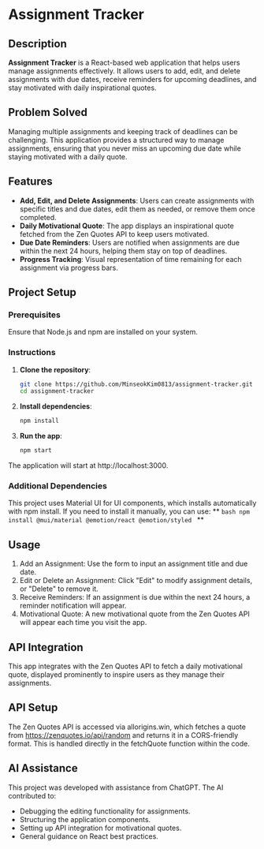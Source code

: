 # Assignment Tracker

## Description

**Assignment Tracker** is a React-based web application that helps users manage assignments effectively. It allows users to add, edit, and delete assignments with due dates, receive reminders for upcoming deadlines, and stay motivated with daily inspirational quotes.

## Problem Solved

Managing multiple assignments and keeping track of deadlines can be challenging. This application provides a structured way to manage assignments, ensuring that you never miss an upcoming due date while staying motivated with a daily quote.

## Features

- **Add, Edit, and Delete Assignments**: Users can create assignments with specific titles and due dates, edit them as needed, or remove them once completed.
- **Daily Motivational Quote**: The app displays an inspirational quote fetched from the Zen Quotes API to keep users motivated.
- **Due Date Reminders**: Users are notified when assignments are due within the next 24 hours, helping them stay on top of deadlines.
- **Progress Tracking**: Visual representation of time remaining for each assignment via progress bars.

## Project Setup

### Prerequisites

Ensure that Node.js and npm are installed on your system.

### Instructions

1. **Clone the repository**:
   ```bash
   git clone https://github.com/MinseokKim0813/assignment-tracker.git
   cd assignment-tracker
   ```
2. **Install dependencies**:

   ```bash
   npm install
   ```

3. **Run the app**:
   ```bash
   npm start
   ```

The application will start at http://localhost:3000.

### Additional Dependencies

This project uses Material UI for UI components, which installs automatically with npm install. If you need to install it manually, you can use:
**
    ```bash
    npm install @mui/material @emotion/react @emotion/styled
    ```
**
## Usage

1. Add an Assignment: Use the form to input an assignment title and due date.
2. Edit or Delete an Assignment: Click "Edit" to modify assignment details, or "Delete" to remove it.
3. Receive Reminders: If an assignment is due within the next 24 hours, a reminder notification will appear.
4. Motivational Quote: A new motivational quote from the Zen Quotes API will appear each time you visit the app.

## API Integration

This app integrates with the Zen Quotes API to fetch a daily motivational quote, displayed prominently to inspire users as they manage their assignments.

## API Setup

The Zen Quotes API is accessed via allorigins.win, which fetches a quote from https://zenquotes.io/api/random and returns it in a CORS-friendly format. This is handled directly in the fetchQuote function within the code.

## AI Assistance

This project was developed with assistance from ChatGPT. The AI contributed to:

- Debugging the editing functionality for assignments.
- Structuring the application components.
- Setting up API integration for motivational quotes.
- General guidance on React best practices.
